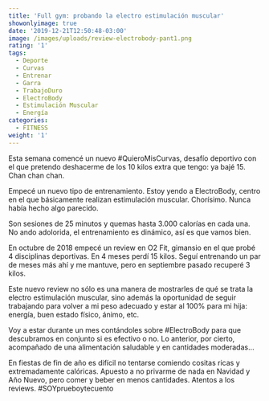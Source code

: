 ```yaml
---
title: 'Full gym: probando la electro estimulación muscular'
showonlyimage: true
date: '2019-12-21T12:50:48-03:00'
image: /images/uploads/review-electrobody-pant1.png
rating: '1'
tags:
  - Deporte
  - Curvas
  - Entrenar
  - Garra
  - TrabajoDuro
  - ElectroBody
  - Estimulación Muscular
  - Energía
categories:
  - FITNESS
weight: '1'
---
```

Esta semana comencé un nuevo #QuieroMisCurvas, desafío deportivo con el que pretendo deshacerme de los 10 kilos extra que tengo: ya bajé 15. Chan chan chan.

<!--more-->

Empecé un nuevo tipo de entrenamiento. Estoy yendo a ElectroBody, centro en el que básicamente realizan estimulación muscular. Chorísimo. Nunca había hecho algo parecido.

Son sesiones de 25 minutos y quemas hasta 3.000 calorías en cada una. No ando adolorida, el entrenamiento es dinámico, así es que vamos bien.

En octubre de 2018 empecé un review en O2 Fit, gimansio en el que probé 4 disciplinas deportivas. En 4 meses perdí 15 kilos. Seguí entrenando un par de meses más ahí y me mantuve, pero en septiembre pasado recuperé 3 kilos.

Este nuevo review no sólo es una manera de mostrarles de qué se trata la electro estimulación muscular, sino además la oportunidad de seguir trabajando para volver a mi peso adecuado y estar al 100% para mi hija: energía, buen estado físico, ánimo, etc.

Voy a estar durante un mes contándoles sobre #ElectroBody para que descubramos en conjunto si es efectivo o no. Lo anterior, por cierto, acompañado de una alimentación saludable y en cantidades moderadas... 

En fiestas de fin de año es difícil no tentarse comiendo cositas ricas y extremadamente calóricas. Apuesto a no privarme de nada en Navidad y Año Nuevo, pero comer y beber en menos cantidades. Atentos a los reviews. #SOYprueboytecuento
